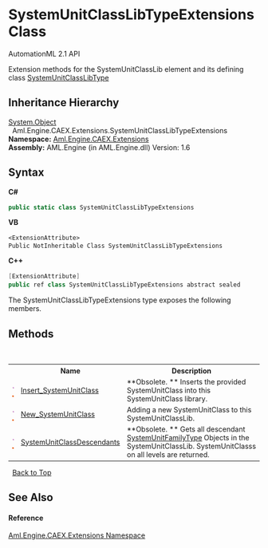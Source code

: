 # SystemUnitClassLibTypeExtensions Class
AutomationML 2.1 API 

Extension methods for the SystemUnitClassLib element and its defining class <a href="T_Aml_Engine_CAEX_SystemUnitClassLibType">SystemUnitClassLibType</a>


## Inheritance Hierarchy
<a href="https://docs.microsoft.com/dotnet/api/system.object" target="_parent" rel="noopener noreferrer">System.Object</a><br />&nbsp;&nbsp;Aml.Engine.CAEX.Extensions.SystemUnitClassLibTypeExtensions<br />
**Namespace:**&nbsp;<a href="N_Aml_Engine_CAEX_Extensions">Aml.Engine.CAEX.Extensions</a><br />**Assembly:**&nbsp;AML.Engine (in AML.Engine.dll) Version: 1.6

## Syntax

**C#**<br />
``` C#
public static class SystemUnitClassLibTypeExtensions
```

**VB**<br />
``` VB
<ExtensionAttribute>
Public NotInheritable Class SystemUnitClassLibTypeExtensions
```

**C++**<br />
``` C++
[ExtensionAttribute]
public ref class SystemUnitClassLibTypeExtensions abstract sealed
```

The SystemUnitClassLibTypeExtensions type exposes the following members.


## Methods
&nbsp;<table><tr><th></th><th>Name</th><th>Description</th></tr><tr><td>![Public method](media/pubmethod.gif "Public method")![Static member](media/static.gif "Static member")</td><td><a href="M_Aml_Engine_CAEX_Extensions_SystemUnitClassLibTypeExtensions_Insert_SystemUnitClass">Insert_SystemUnitClass</a></td><td> **Obsolete. **
Inserts the provided SystemUnitClass into this SystemUnitClass library.</td></tr><tr><td>![Public method](media/pubmethod.gif "Public method")![Static member](media/static.gif "Static member")</td><td><a href="M_Aml_Engine_CAEX_Extensions_SystemUnitClassLibTypeExtensions_New_SystemUnitClass">New_SystemUnitClass</a></td><td>
Adding a new SystemUnitClass to this SystemUnitClassLib.</td></tr><tr><td>![Public method](media/pubmethod.gif "Public method")![Static member](media/static.gif "Static member")</td><td><a href="M_Aml_Engine_CAEX_Extensions_SystemUnitClassLibTypeExtensions_SystemUnitClassDescendants">SystemUnitClassDescendants</a></td><td> **Obsolete. **
Gets all descendant <a href="T_Aml_Engine_CAEX_SystemUnitFamilyType">SystemUnitFamilyType</a> Objects in the SystemUnitClassLib. SystemUnitClasss on all levels are returned.</td></tr></table>&nbsp;
<a href="#systemunitclasslibtypeextensions-class">Back to Top</a>

## See Also


#### Reference
<a href="N_Aml_Engine_CAEX_Extensions">Aml.Engine.CAEX.Extensions Namespace</a><br />